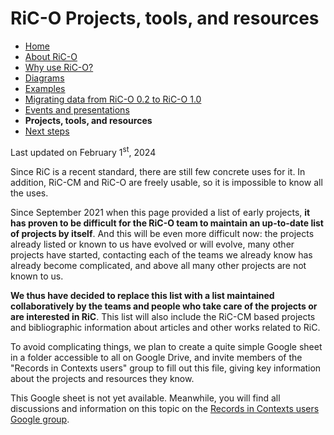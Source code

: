 # RiC-O Projects, tools, and resources



* [Home](index.html)
* [About RiC-O](about.html)
* [Why use RiC-O?](why-use-RiC-O.html)
* [Diagrams](diagrams.html)
* [Examples](examples.html)
* [Migrating data from RiC-O 0.2 to RiC-O 1.0](migrating-data-from-RIC-O-v0.2-to-v1.0.html)
* [Events and presentations](events.html)
* **Projects, tools, and resources**
* [Next steps](next-steps.html)



Last updated on February 1<sup>st</sup>, 2024


Since RiC is a recent standard, there are still few concrete uses for it. In addition, RiC-CM and RiC-O are freely usable, so it is impossible to know all the uses. 

Since September 2021 when this page provided a list of early projects, **it has proven to be difficult for the RiC-O team to maintain an up-to-date list of projects by itself**. And this will be even more difficult now: the projects already listed or known to us have evolved or will evolve, many other projects have started, contacting each of the teams we already know has already become complicated, and above all many other projects are not known to us.

**We thus have decided to replace this list with a list maintained collaboratively by the teams and people who take care of the projects or are interested in RiC**. 
This list will also include the RiC-CM based projects and bibliographic information about articles and other works related to RiC.

To avoid complicating things, we plan to create a quite simple Google sheet in a folder accessible to all on Google Drive, and invite members of the "Records in Contexts users" group to fill out this file, giving key information about the projects and resources they know.

This Google sheet is not yet available. Meanwhile, you will find all discussions and information on this topic on the [Records in Contexts users Google group](https://groups.google.com/g/Records_in_Contexts_users).



